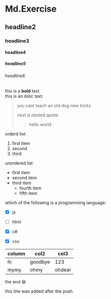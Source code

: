 # Md.Exercise
## headline2
### headline3
#### headline4
##### headline5
###### headline6

this is a **bold** text.  
this is an *italic* text.  

>you cant teach an old dog new tricks
>
>next is nested quote:
>> hello world

orderd list:

1. first item
2. second
3. third 

unordered list
- first item
- second item
- third item
  - fourth item
  - fifth item


which of the following is a programming language:

- [x] js
- [ ] html
- [x] c#  
- [x] css


| column | col2 | col3|
|---  |--- | --- |
| hi | goodbye | 123 |
| mymy | ohmy | ohdear |


the end :smile:

this line was added after the push
